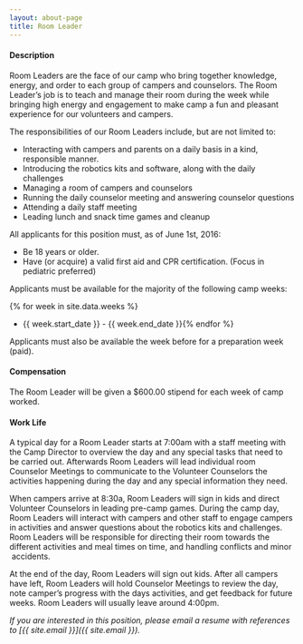 ```yaml
---
layout: about-page
title: Room Leader
---
```


#### Description
Room Leaders are the face of our camp who bring together knowledge, energy, and order to each group of campers and counselors. The Room Leader’s job is to teach and manage their room during the week while bringing high energy and engagement to make camp a fun and pleasant experience for our volunteers and campers.

The responsibilities of our Room Leaders include, but are not limited to:

- Interacting with campers and parents on a daily basis in a kind, responsible manner.
- Introducing the robotics kits and software, along with the daily challenges
- Managing a room of campers and counselors
- Running the daily counselor meeting and answering counselor questions
- Attending a daily staff meeting
- Leading lunch and snack time games and cleanup

All applicants for this position must, as of June 1st, 2016:

- Be 18 years or older.
- Have (or acquire) a valid first aid and CPR certification. (Focus in pediatric preferred)

Applicants must be available for the majority of the following camp weeks:

{% for week in site.data.weeks %}

- {{ week.start_date }} - {{ week.end_date }}{% endfor %}

Applicants must also be available the week before for a preparation week (paid).

#### Compensation
The Room Leader will be given a $600.00 stipend for each week of camp worked.

#### Work Life
A typical day for a Room Leader starts at 7:00am with a staff meeting with the Camp Director to overview the day and any special tasks that need to be carried out. Afterwards Room Leaders will lead individual room Counselor Meetings to communicate to the Volunteer Counselors the activities happening during the day and any special information they need.

When campers arrive at 8:30a, Room Leaders will sign in kids and direct Volunteer Counselors in leading pre-camp games. During the camp day, Room Leaders will interact with campers and other staff to engage campers in activities and answer questions about the robotics kits and challenges. Room Leaders will be responsible for directing their room towards the different activities and meal times on time, and handling conflicts and minor  accidents.

At the end of the day, Room Leaders will sign out kids. After all campers have left, Room Leaders will hold Counselor Meetings to review the day, note camper’s progress with the days activities, and get feedback for future weeks. Room Leaders will usually leave around 4:00pm.

*If you are interested in this position, please email a resume with references to [{{ site.email }}]({{ site.email }}).*

